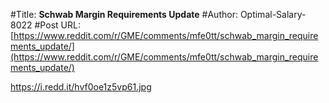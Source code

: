 #Title: **Schwab Margin Requirements Update**
#Author: Optimal-Salary-8022
#Post URL: [https://www.reddit.com/r/GME/comments/mfe0tt/schwab_margin_requirements_update/](https://www.reddit.com/r/GME/comments/mfe0tt/schwab_margin_requirements_update/)


https://i.redd.it/hvf0oe1z5vp61.jpg
